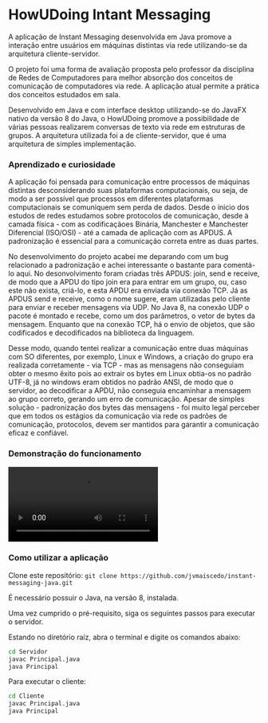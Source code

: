 
# HowUDoing Intant Messaging 

A aplicação de Instant Messaging desenvolvida em Java promove a interação entre usuários em máquinas distintas via rede utilizando-se da arquitetura cliente-servidor.

O projeto foi uma forma de avaliação proposta pelo professor da disciplina de Redes de Computadores para melhor absorção dos conceitos de comunicação de computadores via rede. A aplicação atual permite a prática dos conceitos estudados em sala.  

Desenvolvido em Java e com interface desktop utilizando-se do JavaFX nativo da versão 8 do Java, o HowUDoing promove a possibilidade de várias pessoas realizarem conversas de texto via rede em estruturas de grupos. A arquitetura utilizada foi a de cliente-servidor, que é uma arquitetura de simples implementação.


### Aprendizado e curiosidade

A aplicação foi pensada para comunicação entre processos de máquinas distintas desconsiderando suas plataformas computacionais, ou seja, de modo a ser possível que processos em diferentes plataformas computacionais se comuniquem sem perda de dados. Desde o inicio dos estudos de redes estudamos sobre protocolos de comunicação, desde à camada física - com as codificaçãoes Binária, Manchester e Manchester Diferencial (ISO/OSI) - até a camada de aplicação com as APDUS. A padronização é essencial para a comunicação correta entre as duas partes. 

No desenvolvimento do projeto acabei me deparando com um bug relacionado a padronização e achei interessante o bastante para comentá-lo aqui. No desonvolvimento foram criadas três APDUS: join, send e receive, de modo que a APDU do tipo join era para entrar em um grupo, ou, caso este não exista, criá-lo, e esta APDU era enviada via conexão TCP. Já as APDUS send e receive, como o nome sugere, eram utilizadas pelo cliente para enviar e receber mensagens via UDP.  No Java 8, na conexão UDP o pacote é montado e recebe, como um dos parâmetros, o vetor de bytes da mensagem. Enquanto que na conexão TCP, há o envio de objetos, que são codificados e decodificados na biblioteca da linguagem. 

Desse modo, quando tentei realizar a comunicação entre duas máquinas com SO diferentes, por exemplo, Linux e Windows, a criação do grupo era realizada corretamente - via TCP - mas as mensagens não conseguiam obter o mesmo êxito pois ao extrair os bytes em Linux obtia-os no padrão UTF-8, já no windows eram obtidos no padrão ANSI, de modo que o servidor, ao decodificar a APDU, não conseguia encaminhar a mensagem ao grupo correto, gerando um erro de comunicação. Apesar de simples solução - padronização dos bytes das mensagens - foi muito legal perceber que em todos os estágios da comunicação via rede os padrões de comunicação, protocolos, devem ser mantidos para garantir a comunicação eficaz e confiável.
### Demonstração do funcionamento
![Demonstração da execução da aplicação](Cliente/img/demo.mp4)

### Como utilizar a aplicação

Clone este repositório: `git clone https://github.com/jvmaiscedo/instant-messaging-java.git`

É necessário possuir o Java, na versão 8, instalada.

Uma vez cumprido o pré-requisito, siga os seguintes passos para executar o servidor.

Estando no diretório raíz, abra o terminal e digite os comandos abaixo: 
```bash
cd Servidor
javac Principal.java
java Principal
```

Para executar o cliente:

```bash
cd Cliente
javac Principal.java
java Principal
```
